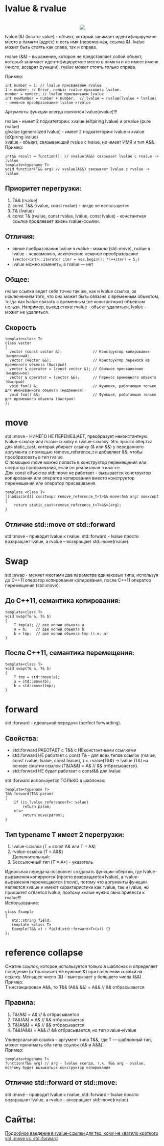# lvalue & rvalue
<p align="center">
  <br><img src="https://habrastorage.org/r/w1560/files/001/54b/c3b/00154bc3bd5e41f886922f0ce1d826d8.png"/></br>
</p>

lvalue (&) (locator value) - объект, который занимает идентифицируемое место в памяти (адрес) и есть имя (переменная, ссылка &). lvalue может быть стоять как слева, так и справа.

rvalue (&&) - выражение, которое не представляет собой объект, который занимает идентифицируемое место в памяти и не имеет имени (число, возврат функции). rvalue может стоять только справа.

Пример:
```
int number = 1; // lvalue присваиваем rvalue
1 = number; // Error, нельзя rvalue присвоить lvalue.
number = number; // lvalue присваиваем lvalue
int newNumber = number + number;  // lvalue = rvalue(lvalue + lvalue) - неявное преобразование lvalue->rvalue
```
Аргументы функции всегда являются lvalue(xvalue)!!!

rvalue -  имеет 2 подкатегории: xvalue (eXpiring lvalue) и prvalue (pure rvalue) <br/>
glvalue (generalized lvalue) -  имеет 2 подкатегории: lvalue и xvalue (eXpiring lvalue) <br/>
xvalue - объект, связывающий rvalue с lvalue, но имеет ИМЯ и тип A&&. <br/>
Пример:
```
int&& result = function(); // xvalue(A&&) связывает lvalue с rvalue -> lvalue
template<typename T>
void function(T&& arg) // xvalue(A&&) связывает lvalue с rvalue -> lvalue
```
## Приоритет перегрузки:
1. T&& (rvalue)
2. const T&& (rvalue, const rvalue) - нигде не используется
3. T& (lvalue)
4. const T& (rvalue, const rvalue, lvalue, const lvalue) - константная ссылка продлевает жизнь rvalue-ссылки.

## Отличия:
- явное пребразование lvalue в rvalue - можно (std::move), rvalue в lvalue - невозможно, исключение неявное преобразование
```(vector<int>::iterator iter = vec.begin(); *(++iter) = 5;)```
- lvalue можно изменять, а rvalue — нет

## Общее: 
rvalue ссылка ведет себя точно так же, как и lvalue ссылка, за исключением того, что она может быть связана с временным объектом, тогда как lvalue связать с временным (не константным) объектом нельзя. Например, выход стека: rvalue - объект удалиться, lvalue - может не удалиться.

## Скорость
```
template<class T>
class vector
{
  vector (const vector &);              // Конструктор копирования (медленный)
  vector (vector &&);                   // Конструктор переноса из временного объекта (быстрый)
  vector & operator = (const vector &); // Обычное присваивание (медленное)
  vector & operator = (vector &&);      // Перенос временного объекта (быстрый)
  void foo() &;                         // Функция, работающая только для именованного объекта (медленная)
  void foo() &&;                        // Функция, работающая только для временного объекта (быстрая)
};
```

# move
std::move - НИЧЕГО НЕ ПЕРЕМЕЩАЕТ, преобразует неконстантную lvalue-ссылку или rvalue-ссылку в rvalue-ссылку. Это просто обертка для static_cast, которая убирает ссылку (& или &&) у переданного аргумента с помощью remove_reference_t и добавляет &&, чтобы преобразовать в тип rvalue. <br>
C помощью move можно попасть в конструктор перемещения или оператор присваивания, если он реализован в классе. <br>
Для const объектов std::move не работает - вызывается конструктор копирования или оператор копирования вместо конструктор перемещения или оператор присваивания.
```
template <class T>
[[nodiscard]] constexpr remove_reference_t<T>&& move(T&& arg) noexcept
{
    return static_cast<remove_reference_t<T>&&>(arg);
}
```
## Отличие std::move от std::forward 
std::move - приводит lvalue к rvalue, std::forward - lvalue просто возвращает lvalue, а rvalue – возвращает std::move(rvalue).

# Swap
std::swap - меняет местами два параметра одинаковых типа, используя до C++11 оператор копирования копирования, после C++11 оператор перемещения (std::move).

## До С++11, семантика копирования:
```
template<class T>
void swap(T& a, T& b)
{
    T tmp(a); // две копии объекта a
    a = b;    // две копии объекта b
    b = tmp;  // две копии объекта tmp (т.е. a)
}
```
## После С++11, семантика перемещения:
```
template<class T>
void swap(T& a, T& b)
{
    T tmp = std::move(a);
    a = std::move(b);
    b = std::move(tmp);
}
```

# forward
std::forward - идеальной передача (perfect forwarding).

## Свойства:
- std::forward РАБОТАЕТ с T&& с НЕконстантными ссылками
- std::forward НЕ работает с const T& - для всех типов ссылок (rvalue, const rvalue, lvalue, const lvalue), т.к. rvalue(T&&) -> lvalue (T&) на основе сжатии ссылок (T&(A&&) = A& // && отбрасывается).
- std::forward НЕ будет работает c const&& для lvalue

std::forward используется ТОЛЬКО в шаблонах:
```
template<typename T>
T&& forward(T&& param)
{
    if (is_lvalue_reference<T>::value)
        return param;
    else
        return move(param);
}
```

## Тип typename T имеет 2 перегрузки:
1. lvalue-ссылка (T = const A& или T = A&)
2. rvalue-ссылка (T = A&&) <br/>
Дополнительный: <br/>
3. Бессылочный тип (T = A*) - указатель

Идеальная передача позволяет создавать функции-обертки, где lvalue-выражения копируются (просто возвращается lvalue), а rvalue-выражения перемещаются (move), потому что аргументы функции являются xvalue и имеют характеристики как rvalue, так и lvalue, но приоритет отдается lvalue, поэтому xvalue нужно явно привести к rvalue!!! <br/>
Использование:
```
class Example
{
   std::string field;
   template <class T>
   Example(T&& x) : field(std::forward<T>(x)) {}
};
```

# reference collapse
Сжатие ссылок, которое используется только в шаблонах и определяет поведение (отбрасывает не нужные &) при появлении ссылки на ссылку. Меньшее число (&) - выигрывает у большего числа (&&). <br/>
Пример:<br/>
T инстанцирован A&&, то T&& (A&& &&) = A&& // && отбрасывается

## Правила:
1. T&(A&)  = A& // & отбрасывается
2. T&&(A&) = A& // && отбрасывается
3. T&(A&&) = A& // && отбрасывается
4. T&&(A&&) = A&& // && отбрасывается, но тип xvalue->lvalue

Универсальной ссылка - аргумент типа T&&, где T — шаблонный тип, может принимать оба типа ссылок (A& и A&&). <br/>
Пример:
```
template<typename T> 
function(T&& arg) // arg - lvalue всегда, т.к. T&& arg - xvalue, поэтому будет вызываться конструктор копирования
```

## Отличие std::forward от std::move: 
std::move - приводит lvalue к rvalue, std::forward - lvalue просто возвращает lvalue, а rvalue – возвращает std::move(rvalue).

# Сайты: 
[Подробное введение в rvalue-ссылки для тех, кому не хватило краткого](https://habr.com/ru/articles/322132/) <br/>
[std::move vs. std::forward](https://habr.com/ru/articles/568306/)
